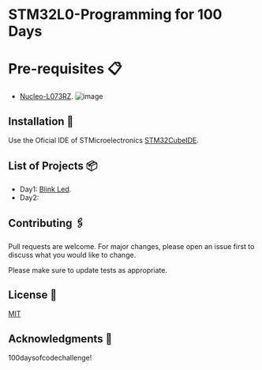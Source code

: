 # STM32L0-Programming for 100 Days

# Pre-requisites 📋

* [Nucleo-L073RZ](https://www.st.com/en/evaluation-tools/nucleo-l073rz.html).
 ![image](https://www.st.com/bin/ecommerce/api/image.PF261637.en.feature-description-include-personalized-no-cpn-large.jpg)

## Installation 🔧

Use the Oficial IDE of STMicroelectronics [STM32CubeIDE](https://www.st.com/en/development-tools/stm32cubeide.html).

## List of Projects 📦

* Day1: [Blink Led](https://github.com/GaboTv/STM32L0-Programming/tree/master/001_Blink).
* Day2:

## Contributing 🖇️
Pull requests are welcome. For major changes, please open an issue first to discuss what you would like to change.

Please make sure to update tests as appropriate.

## License 📄

[MIT](https://choosealicense.com/licenses/mit/)

## Acknowledgments 🎁

100daysofcodechallenge!  
